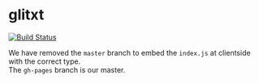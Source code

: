 # glitxt

[![Build Status](https://travis-ci.org/glitxt/glitxt.png?branch=gh-pages)](https://travis-ci.org/glitxt/glitxt)

We have removed the `master` branch to embed the `index.js` at clientside with the correct type.  
The `gh-pages` branch is our master.
